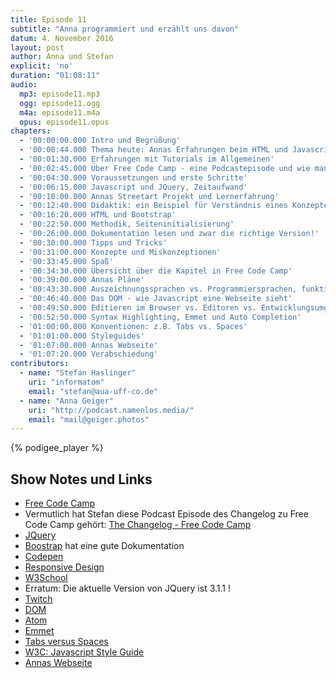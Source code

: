 ```yaml
---
title: Episode 11
subtitle: "Anna programmiert und erzählt uns davon"
datum: 4. November 2016
layout: post
author: Anna und Stefan
explicit: 'no'
duration: "01:08:11"
audio:
  mp3: episode11.mp3
  ogg: episode11.ogg
  m4a: episode11.m4a
  opus: episode11.opus
chapters:
  - '00:00:00.000 Intro und Begrüßung'
  - '00:00:44.000 Thema heute: Annas Erfahrungen beim HTML und Javascript lernen mit Free Code Camp'
  - '00:01:30.000 Erfahrungen mit Tutorials im Allgemeinen'
  - '00:02:45.000 Über Free Code Camp - eine Podcastepisode und wie man anfängt'
  - '00:04:30.000 Voraussetzungen und erste Schritte'
  - '00:06:15.000 Javascript und JQuery, Zeitaufwand'
  - '00:10:00.000 Annas Streetart Projekt und Lernerfahrung'
  - '00:12:40.000 Didaktik: ein Beispiel für Verständnis eines Konzeptes: globale Variablen'
  - '00:16:20.000 HTML und Bootstrap'
  - '00:22:50.000 Methodik, Seiteninitialisierung'
  - '00:26:00.000 Dokumentation lesen und zwar die richtige Version!'
  - '00:30:00.000 Tipps und Tricks'
  - '00:31:00.000 Konzepte und Miskonzeptionen'
  - '00:33:45.000 Spaß'
  - '00:34:30.000 Übersicht über die Kapitel in Free Code Camp'
  - '00:39:00.000 Annas Pläne'
  - '00:43:30.000 Auszeichnungssprachen vs. Programmiersprachen, funktional vs. objektorientiert'
  - '00:46:40.000 Das DOM - wie Javascript eine Webseite sieht'
  - '00:49:50.000 Editieren im Browser vs. Editoren vs. Entwicklungsumgebungen'
  - '00:52:50.000 Syntax Highlighting, Emmet und Auto Completion'
  - '01:00:00.000 Konventionen: z.B. Tabs vs. Spaces'
  - '01:01:00.000 Styleguides'
  - '01:07:00.000 Annas Webseite'
  - '01:07:20.000 Verabschiedung'
contributors:
  - name: "Stefan Haslinger"
    uri: "informatom"
    email: "stefan@aua-uff-co.de"
  - name: "Anna Geiger"
    uri: "http://podcast.namenlos.media/"
    email: "mail@geiger.photos"
---
```


{% podigee_player %}

## Show Notes und Links

* [Free Code Camp](https://www.freecodecamp.com/)
* Vermutlich hat Stefan diese Podcast Episode des Changelog zu Free Code Camp gehört:
  [The Changelog - Free Code Camp](https://changelog.com/podcast/195)
* [JQuery](https://jquery.com/)
* [Boostrap](http://getbootstrap.com/) hat eine gute Dokumentation
* [Codepen](http://codepen.io/)
* [Responsive Design](https://en.wikipedia.org/wiki/Responsive_web_design)
* [W3School](http://www.w3schools.com/)
* Erratum: Die aktuelle Version von JQuery ist 3.1.1 !
* [Twitch](http://twitch.tv)
* [DOM](https://www.w3.org/DOM/)
* [Atom](https://atom.io/)
* [Emmet](http://emmet.io/)
* [Tabs versus Spaces](https://www.youtube.com/watch?v=SsoOG6ZeyUI)
* [W3C: Javascript Style Guide](http://www.w3schools.com/js/js_conventions.asp)
* [Annas Webseite](http://namenlos.media/)